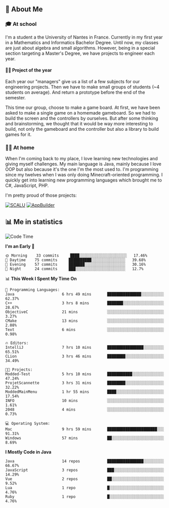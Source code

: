 ## 👀 About Me

### 🎓 At school

I'm a student a the University of Nantes in France. Currently in my first year in a Mathematics and Informatics Bachelor Degree. Until now, my classes are just about algebra and small algorithms. However, being in a special section targeting a Master's Degree, we have projects to engineer each year. 

#### 🔧🔬 Project of the year

Each year our "managers" give us a list of a few subjects for our engineering projects. Then we have to make small groups of students (~4 students on average). And return a prototype before the end of the semester.

This time our group, choose to make a game board. At first, we have been asked to make a single game on a homemade gameboard. So we had to build the screen and the controllers by ourselves. 
But after some thinking and brainstorming, we thought that it would be way more interesting to build, not only the gameboard and the controller but also a library to build games for it.

### 👨‍💻 At home

When I'm coming back to my place, I love learning new technologies and giving myself challenges. My main language is Java, mainly because I love OOP but also because it's the one I'm the most used to. I'm programming since my twelves when I was only doing Minecraft-oriented programming.  I quickly get into learning new programming languages which brought me to C#, JavaScript, PHP. 

I'm pretty proud of those projects:

[![SCALU](https://github-readme-stats.vercel.app/api/pin?username=renardfute&repo=SCALU)](https://github.com/renardfute/scalu)
[![AppBuilder](https://github-readme-stats.vercel.app/api/pin?username=pulsedev2&repo=AppBuilder)](https://github.com/pulsedev2/AppBuilder)

## 📊 Me in statistics
<!--START_SECTION:waka-->
![Code Time](http://img.shields.io/badge/Code%20Time-75%20hrs%2030%20mins-blue)

**I'm an Early 🐤** 

```text
🌞 Morning    33 commits     ████░░░░░░░░░░░░░░░░░░░░░   17.46% 
🌆 Daytime    75 commits     ██████████░░░░░░░░░░░░░░░   39.68% 
🌃 Evening    57 commits     ███████░░░░░░░░░░░░░░░░░░   30.16% 
🌙 Night      24 commits     ███░░░░░░░░░░░░░░░░░░░░░░   12.7%

```


📊 **This Week I Spent My Time On** 

```text
💬 Programming Languages: 
Java                     6 hrs 49 mins       ███████████████░░░░░░░░░░   62.37% 
C++                      3 hrs 8 mins        ███████░░░░░░░░░░░░░░░░░░   28.67% 
ObjectiveC               21 mins             ░░░░░░░░░░░░░░░░░░░░░░░░░   3.27% 
CMake                    13 mins             ░░░░░░░░░░░░░░░░░░░░░░░░░   2.08% 
Text                     6 mins              ░░░░░░░░░░░░░░░░░░░░░░░░░   0.98%

🔥 Editors: 
IntelliJ                 7 hrs 10 mins       ████████████████░░░░░░░░░   65.51% 
CLion                    3 hrs 46 mins       ████████░░░░░░░░░░░░░░░░░   34.49%

🐱‍💻 Projects: 
Modded-Test              5 hrs 10 mins       ███████████░░░░░░░░░░░░░░   47.24% 
ProjetScannette          3 hrs 31 mins       ████████░░░░░░░░░░░░░░░░░   32.22% 
ModdedMainMenu           1 hr 55 mins        ████░░░░░░░░░░░░░░░░░░░░░   17.54% 
INFO                     10 mins             ░░░░░░░░░░░░░░░░░░░░░░░░░   1.61% 
2048                     4 mins              ░░░░░░░░░░░░░░░░░░░░░░░░░   0.73%

💻 Operating System: 
Mac                      9 hrs 59 mins       ██████████████████████░░░   91.31% 
Windows                  57 mins             ██░░░░░░░░░░░░░░░░░░░░░░░   8.69%

```

**I Mostly Code in Java** 

```text
Java                     14 repos            ████████████████░░░░░░░░░   66.67% 
JavaScript               3 repos             ███░░░░░░░░░░░░░░░░░░░░░░   14.29% 
Vue                      2 repos             ██░░░░░░░░░░░░░░░░░░░░░░░   9.52% 
Lua                      1 repo              █░░░░░░░░░░░░░░░░░░░░░░░░   4.76% 
Ruby                     1 repo              █░░░░░░░░░░░░░░░░░░░░░░░░   4.76%

```



<!--END_SECTION:waka-->
